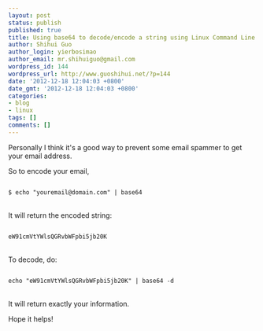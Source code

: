 ```yaml
---
layout: post
status: publish
published: true
title: Using base64 to decode/encode a string using Linux Command Line
author: Shihui Guo
author_login: yierbosimao
author_email: mr.shihuiguo@gmail.com
wordpress_id: 144
wordpress_url: http://www.guoshihui.net/?p=144
date: '2012-12-18 12:04:03 +0800'
date_gmt: '2012-12-18 12:04:03 +0800'
categories:
- blog
- linux
tags: []
comments: []
---
```

<p>Personally I think it's a good way to prevent some email spammer to get your email address.</p>
<p>So to encode your email,<br />
<code><br />
$ echo "youremail@domain.com" | base64<br />
</code><br />
It will return the encoded string:<br />
<code><br />
eW91cmVtYWlsQGRvbWFpbi5jb20K<br />
</code><br />
To decode, do:<br />
<code><br />
echo "eW91cmVtYWlsQGRvbWFpbi5jb20K" | base64 -d<br />
</code><br />
It will return exactly your information.</p>
<p>Hope it helps!</p>
